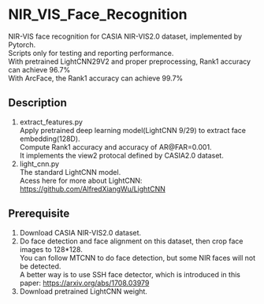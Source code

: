 # NIR_VIS_Face_Recognition
NIR-VIS face recognition for CASIA NIR-VIS2.0 dataset, implemented by Pytorch.      
Scripts only for testing and reporting performance.    
With pretrained LightCNN29V2 and proper preprocessing, Rank1 accuracy can achieve 96.7%     
With ArcFace, the Rank1 accuracy can achieve 99.7%     

## Description
1) extract_features.py      
Apply pretrained deep learning model(LightCNN 9/29) to extract face embedding(128D).            
Compute Rank1 accuracy and accuracy of AR@FAR=0.001.     
It implements the view2 protocal defined by CASIA2.0 dataset.       
2) light_cnn.py     
The standard LightCNN model.     
Acess here for more about LightCNN: https://github.com/AlfredXiangWu/LightCNN    

## Prerequisite
1) Download CASIA NIR-VIS2.0 dataset.    
2) Do face detection and face alignment on this dataset, then crop face images to 128*128.      
You can follow MTCNN to do face detection, but some NIR faces will not be detected.    
A better way is to use SSH face detector, which is introduced in this paper: https://arxiv.org/abs/1708.03979     
3) Download pretrained LightCNN weight.   

